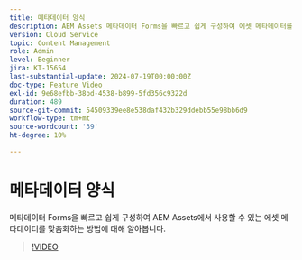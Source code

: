 ```yaml
---
title: 메타데이터 양식
description: AEM Assets 메타데이터 Forms을 빠르고 쉽게 구성하여 에셋 메타데이터를 조정할 수 있는 방법에 대해 알아봅니다.
version: Cloud Service
topic: Content Management
role: Admin
level: Beginner
jira: KT-15654
last-substantial-update: 2024-07-19T00:00:00Z
doc-type: Feature Video
exl-id: 9e68efbb-38bd-4538-b899-5fd356c9322d
duration: 489
source-git-commit: 54509339ee8e538daf432b329ddebb55e98bb6d9
workflow-type: tm+mt
source-wordcount: '39'
ht-degree: 10%

---
```


# 메타데이터 양식

메타데이터 Forms을 빠르고 쉽게 구성하여 AEM Assets에서 사용할 수 있는 에셋 메타데이터를 맞춤화하는 방법에 대해 알아봅니다.

>[!VIDEO](https://video.tv.adobe.com/v/3431686?quality=12&learn=on)
